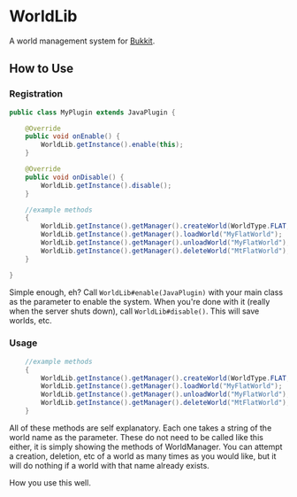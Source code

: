 # WorldLib

A world management system for [Bukkit](http://bukkit.org/).

## How to Use
### Registration
```java
public class MyPlugin extends JavaPlugin {

    @Override
    public void onEnable() {
        WorldLib.getInstance().enable(this);
    }

    @Override
    public void onDisable() {
        WorldLib.getInstance().disable();
    }

    //example methods
    {
        WorldLib.getInstance().getManager().createWorld(WorldType.FLAT, "MyFlatWorld");
        WorldLib.getInstance().getManager().loadWorld("MyFlatWorld");
        WorldLib.getInstance().getManager().unloadWorld("MyFlatWorld");
        WorldLib.getInstance().getManager().deleteWorld("MtFlatWorld");
    }

}
```
Simple enough, eh? Call `WorldLib#enable(JavaPlugin)` with your main class as the parameter to enable the system. When you're done with it (really when the server shuts down), call `WorldLib#disable()`. This will save worlds, etc.

### Usage
```java
    //example methods
    {
        WorldLib.getInstance().getManager().createWorld(WorldType.FLAT, "MyFlatWorld");
        WorldLib.getInstance().getManager().loadWorld("MyFlatWorld");
        WorldLib.getInstance().getManager().unloadWorld("MyFlatWorld");
        WorldLib.getInstance().getManager().deleteWorld("MtFlatWorld");
    }
```
All of these methods are self explanatory. Each one takes a string of the world name as the parameter. These do not need to be called like this either, it is simply showing the methods of WorldManager. You can attempt a creation, deletion, etc of a world as many times as you would like, but it will do nothing if a world with that name already exists.

How you use this well.
